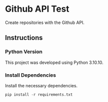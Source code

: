 # Github API Test

Create repositories with the Github API.

## Instructions

### Python Version

This project was developed using Python 3.10.10.

### Install Dependencies

Install the necessary dependencies.

```python
pip install -r requirements.txt
```
